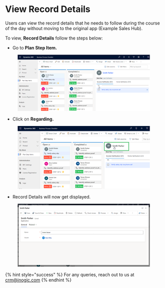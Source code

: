 # View Record Details

Users can view the record details that he needs to follow during the course of the day without moving to the original app (Example Sales Hub).

To view, **Record Details** follow the steps below:

* Go to **Plan Step Item.**

<figure><img src="../../../.gitbook/assets/View record details.png" alt=""><figcaption></figcaption></figure>

* Click on **Regarding.**

<figure><img src="../../../.gitbook/assets/View record details regarding.png" alt=""><figcaption></figcaption></figure>

* Record Details will now get displayed.

<figure><img src="../../../.gitbook/assets/View record details 3 .png" alt=""><figcaption></figcaption></figure>

{% hint style="success" %}
For any queries, reach out to us at [crm@inogic.com](mailto:crm@inogic.com)
{% endhint %}
